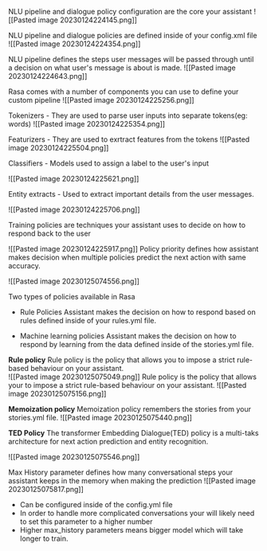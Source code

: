 NLU pipeline and dialogue policy configuration are the core your assistant
![[Pasted image 20230124224145.png]]

NLU pipeline and dialogue policies are defined inside of your config.xml file
![[Pasted image 20230124224354.png]]

NLU pipeline defines the steps user messages will be passed through until a decision on what user's message is about is made.
![[Pasted image 20230124224643.png]]


Rasa comes with a number of components you can use to define your custom pipeline
![[Pasted image 20230124225256.png]]

Tokenizers - They are used to parse user inputs into separate tokens(eg: words)
![[Pasted image 20230124225354.png]]

Featurizers - They are used to exrtract features from the tokens
![[Pasted image 20230124225504.png]]

Classifiers -  Models used to assign a label to the user's input

![[Pasted image 20230124225621.png]]


Entity extracts - Used to extract important details from the user messages.

![[Pasted image 20230124225706.png]]

Training policies are techniques your assistant uses to decide on how to respond back to the user

![[Pasted image 20230124225917.png]]
Policy priority defines how assistant makes decision when multiple policies predict the next action with same accuracy.

![[Pasted image 20230125074556.png]]

Two types of policies available in Rasa

* Rule Policies
  Assistant makes the decision on how to respond based on rules defined inside of your rules.yml file.
  
* Machine learning policies
  Assistant makes the decision on how to respond by learning from the data defined inside of the stories.yml file.
  
**Rule policy**
Rule policy is the policy that allows you to impose a strict rule-based behaviour on your assistant.	
  ![[Pasted image 20230125075049.png]]
Rule policy is the policy that allows your to impose a strict rule-based behaviour on your assistant.
![[Pasted image 20230125075156.png]]

**Memoization policy**
Memoization policy remembers the stories from your stories.yml file.
![[Pasted image 20230125075440.png]]

**TED Policy**
The transformer Embedding Dialogue(TED) policy is a multi-taks architecture for next action prediction and entity recognition.

![[Pasted image 20230125075546.png]] 

Max History parameter defines how many conversational steps your assistant keeps in the memory when making the prediction
![[Pasted image 20230125075817.png]]

 * Can be configured inside of the config.yml file
 * In order to handle more complicated conversations your will likely need to set this parameter to a higher number
 * Higher max_history parameters means bigger model which will take longer to train.
 